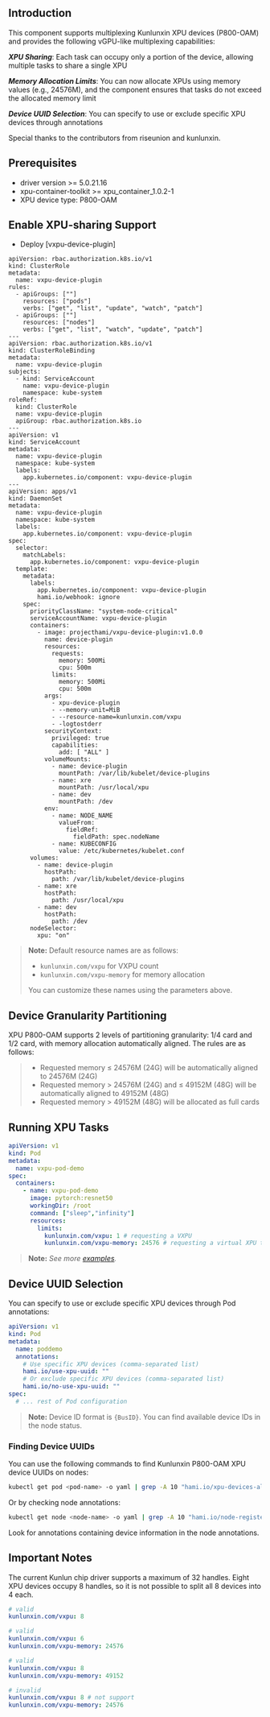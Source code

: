 ## Introduction

This component supports multiplexing Kunlunxin XPU devices (P800-OAM) and provides the following vGPU-like multiplexing capabilities:

***XPU Sharing***: Each task can occupy only a portion of the device, allowing multiple tasks to share a single XPU

***Memory Allocation Limits***: You can now allocate XPUs using memory values (e.g., 24576M), and the component ensures that tasks do not exceed the allocated memory limit

***Device UUID Selection***: You can specify to use or exclude specific XPU devices through annotations

Special thanks to the contributors from riseunion and kunlunxin.

## Prerequisites
* driver version >= 5.0.21.16
* xpu-container-toolkit >= xpu_container_1.0.2-1
* XPU device type: P800-OAM

## Enable XPU-sharing Support

* Deploy [vxpu-device-plugin]
```
apiVersion: rbac.authorization.k8s.io/v1
kind: ClusterRole
metadata:
  name: vxpu-device-plugin
rules:
  - apiGroups: [""]
    resources: ["pods"]
    verbs: ["get", "list", "update", "watch", "patch"]
  - apiGroups: [""]
    resources: ["nodes"]
    verbs: ["get", "list", "watch", "update", "patch"]
---
apiVersion: rbac.authorization.k8s.io/v1
kind: ClusterRoleBinding
metadata:
  name: vxpu-device-plugin
subjects:
  - kind: ServiceAccount
    name: vxpu-device-plugin
    namespace: kube-system
roleRef:
  kind: ClusterRole
  name: vxpu-device-plugin
  apiGroup: rbac.authorization.k8s.io
---
apiVersion: v1
kind: ServiceAccount
metadata:
  name: vxpu-device-plugin
  namespace: kube-system
  labels:
    app.kubernetes.io/component: vxpu-device-plugin
---
apiVersion: apps/v1
kind: DaemonSet
metadata:
  name: vxpu-device-plugin
  namespace: kube-system
  labels:
    app.kubernetes.io/component: vxpu-device-plugin
spec:
  selector:
    matchLabels:
      app.kubernetes.io/component: vxpu-device-plugin
  template:
    metadata:
      labels:
        app.kubernetes.io/component: vxpu-device-plugin
        hami.io/webhook: ignore
    spec:
      priorityClassName: "system-node-critical"
      serviceAccountName: vxpu-device-plugin
      containers:
        - image: projecthami/vxpu-device-plugin:v1.0.0
          name: device-plugin
          resources:
            requests:
              memory: 500Mi
              cpu: 500m
            limits:
              memory: 500Mi
              cpu: 500m
          args:
            - xpu-device-plugin
            - --memory-unit=MiB
            - --resource-name=kunlunxin.com/vxpu
            - -logtostderr
          securityContext:
            privileged: true
            capabilities:
              add: [ "ALL" ]
          volumeMounts:
            - name: device-plugin
              mountPath: /var/lib/kubelet/device-plugins
            - name: xre
              mountPath: /usr/local/xpu
            - name: dev
              mountPath: /dev
          env:
            - name: NODE_NAME
              valueFrom:
                fieldRef:
                  fieldPath: spec.nodeName
            - name: KUBECONFIG
              value: /etc/kubernetes/kubelet.conf
      volumes:
        - name: device-plugin
          hostPath:
            path: /var/lib/kubelet/device-plugins
        - name: xre
          hostPath:
            path: /usr/local/xpu
        - name: dev
          hostPath:
            path: /dev
      nodeSelector:
        xpu: "on"
```


> **Note:** Default resource names are as follows:
> - `kunlunxin.com/vxpu` for VXPU count
> - `kunlunxin.com/vxpu-memory` for memory allocation
>
> You can customize these names using the parameters above.

## Device Granularity Partitioning

XPU P800-OAM supports 2 levels of partitioning granularity: 1/4 card and 1/2 card, with memory allocation automatically aligned. The rules are as follows:
> - Requested memory ≤ 24576M (24G) will be automatically aligned to 24576M (24G)
> - Requested memory > 24576M (24G) and ≤ 49152M (48G) will be automatically aligned to 49152M (48G)
> - Requested memory > 49152M (48G) will be allocated as full cards

## Running XPU Tasks

```yaml
apiVersion: v1
kind: Pod
metadata:
  name: vxpu-pod-demo
spec:
  containers:
    - name: vxpu-pod-demo
      image: pytorch:resnet50
      workingDir: /root
      command: ["sleep","infinity"]
      resources:
        limits:
          kunlunxin.com/vxpu: 1 # requesting a VXPU
          kunlunxin.com/vxpu-memory: 24576 # requesting a virtual XPU that requires 24576 MiB of device memorymemory
```

> **Note:** *See more [examples](../examples/kunlun/).*

## Device UUID Selection

You can specify to use or exclude specific XPU devices through Pod annotations:

```yaml
apiVersion: v1
kind: Pod
metadata:
  name: poddemo
  annotations:
    # Use specific XPU devices (comma-separated list)
    hami.io/use-xpu-uuid: ""
    # Or exclude specific XPU devices (comma-separated list)
    hami.io/no-use-xpu-uuid: ""
spec:
  # ... rest of Pod configuration
```

> **Note:** Device ID format is `{BusID}`. You can find available device IDs in the node status.

### Finding Device UUIDs

You can use the following commands to find Kunlunxin P800-OAM XPU device UUIDs on nodes:

```bash
kubectl get pod <pod-name> -o yaml | grep -A 10 "hami.io/xpu-devices-allocated"
```

Or by checking node annotations:

```bash
kubectl get node <node-name> -o yaml | grep -A 10 "hami.io/node-register-xpu"
```

Look for annotations containing device information in the node annotations.


## Important Notes

The current Kunlun chip driver supports a maximum of 32 handles. Eight XPU devices occupy 8 handles, so it is not possible to split all 8 devices into 4 each.
```yaml
# valid
kunlunxin.com/vxpu: 8

# valid
kunlunxin.com/vxpu: 6
kunlunxin.com/vxpu-memory: 24576

# valid
kunlunxin.com/vxpu: 8
kunlunxin.com/vxpu-memory: 49152

# invalid
kunlunxin.com/vxpu: 8 # not support
kunlunxin.com/vxpu-memory: 24576
```
